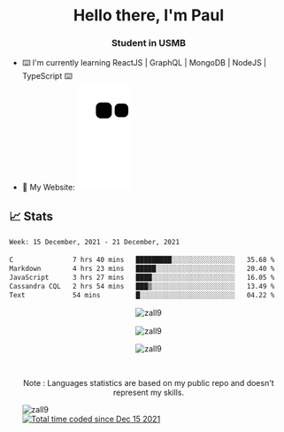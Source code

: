 <h1 align="center">Hello there, I'm Paul</h1> 
<h3 align="center">Student in USMB </h3>

- ⌨️ I'm currently learning ReactJS | GraphQL | MongoDB | NodeJS | TypeScript ⌨️
- 🔎 My Website: <a href="" ></a>
![Alt text](https://raw.githubusercontent.com/zall9/zall9/output/github-contribution-grid-snake.svg)

## 📈 Stats



<!--START_SECTION:waka-->
```text
Week: 15 December, 2021 - 21 December, 2021

C               7 hrs 40 mins   █████████░░░░░░░░░░░░░░░░   35.68 % 
Markdown        4 hrs 23 mins   █████░░░░░░░░░░░░░░░░░░░░   20.40 % 
JavaScript      3 hrs 27 mins   ████░░░░░░░░░░░░░░░░░░░░░   16.05 % 
Cassandra CQL   2 hrs 54 mins   ███▒░░░░░░░░░░░░░░░░░░░░░   13.49 % 
Text            54 mins         █░░░░░░░░░░░░░░░░░░░░░░░░   04.22 % 
```
<!--END_SECTION:waka-->
<p align="center">
  <img align="center" src="https://github-readme-stats.vercel.app/api?username=zall9&show_icons=true&locale=en&theme=tokyonight " alt="zall9" />
</p>
<p  align="center"><img align="center" src="https://github-readme-streak-stats.herokuapp.com/?user=zall9&theme=tokyonight" alt="zall9" /></p>
<p  align="center"><img align="center" src="https://github-readme-stats.vercel.app/api/top-langs?username=zall9&show_icons=true&locale=en&layout=compact&theme=tokyonight" alt="zall9" /></p>
<br>
<p  align="center">Note : Languages statistics are based on my public repo and doesn't represent my skills.</p>
<p>
  <ul style="list-style-type: none;">
    <li align="left"><img src="https://komarev.com/ghpvc/?username=zall9&label=Profile%20views&color=0e75b6&style=for-the-badge" alt="zall9" /></li>
    <li align="left"> <a href="https://wakatime.com/@7e787948-bc72-4702-af7b-d57420a332e8"><img src="https://wakatime.com/badge/user/7e787948-bc72-4702-af7b-d57420a332e8.svg?style=for-the-badge" alt="Total time coded since Dec 15 2021" /></a> </li>
  </ul>
</p>

